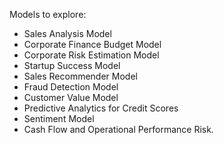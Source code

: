 

Models to explore:

- Sales Analysis Model
- Corporate Finance Budget Model
- Corporate Risk Estimation Model
- Startup Success Model
- Sales Recommender Model
- Fraud Detection Model
- Customer Value Model
- Predictive Analytics for Credit Scores
- Sentiment Model
- Cash Flow and Operational Performance Risk.

